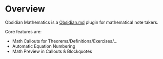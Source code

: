 # Overview

Obsidian Mathematics is a [Obsidian.md](https://obsidian.md/) plugin for mathematical note takers.

Core features are:

- Math Callouts for Theorems/Definitions/Exercises/...
- Automatic Equation Numbering
- Math Preview in Callouts & Blockquotes
